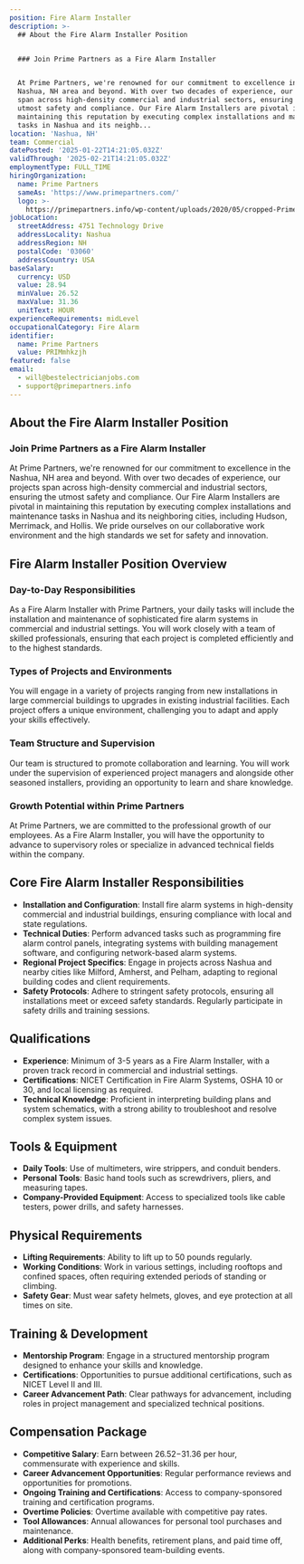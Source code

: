```yaml
---
position: Fire Alarm Installer
description: >-
  ## About the Fire Alarm Installer Position


  ### Join Prime Partners as a Fire Alarm Installer


  At Prime Partners, we're renowned for our commitment to excellence in the
  Nashua, NH area and beyond. With over two decades of experience, our projects
  span across high-density commercial and industrial sectors, ensuring the
  utmost safety and compliance. Our Fire Alarm Installers are pivotal in
  maintaining this reputation by executing complex installations and maintenance
  tasks in Nashua and its neighb...
location: 'Nashua, NH'
team: Commercial
datePosted: '2025-01-22T14:21:05.032Z'
validThrough: '2025-02-21T14:21:05.032Z'
employmentType: FULL_TIME
hiringOrganization:
  name: Prime Partners
  sameAs: 'https://www.primepartners.com/'
  logo: >-
    https://primepartners.info/wp-content/uploads/2020/05/cropped-Prime-Partners-Logo-NO-BG-1.png
jobLocation:
  streetAddress: 4751 Technology Drive
  addressLocality: Nashua
  addressRegion: NH
  postalCode: '03060'
  addressCountry: USA
baseSalary:
  currency: USD
  value: 28.94
  minValue: 26.52
  maxValue: 31.36
  unitText: HOUR
experienceRequirements: midLevel
occupationalCategory: Fire Alarm
identifier:
  name: Prime Partners
  value: PRIMmhkzjh
featured: false
email:
  - will@bestelectricianjobs.com
  - support@primepartners.info
---
```




## About the Fire Alarm Installer Position

### Join Prime Partners as a Fire Alarm Installer

At Prime Partners, we're renowned for our commitment to excellence in the Nashua, NH area and beyond. With over two decades of experience, our projects span across high-density commercial and industrial sectors, ensuring the utmost safety and compliance. Our Fire Alarm Installers are pivotal in maintaining this reputation by executing complex installations and maintenance tasks in Nashua and its neighboring cities, including Hudson, Merrimack, and Hollis. We pride ourselves on our collaborative work environment and the high standards we set for safety and innovation.

## Fire Alarm Installer Position Overview

### Day-to-Day Responsibilities

As a Fire Alarm Installer with Prime Partners, your daily tasks will include the installation and maintenance of sophisticated fire alarm systems in commercial and industrial settings. You will work closely with a team of skilled professionals, ensuring that each project is completed efficiently and to the highest standards.

### Types of Projects and Environments

You will engage in a variety of projects ranging from new installations in large commercial buildings to upgrades in existing industrial facilities. Each project offers a unique environment, challenging you to adapt and apply your skills effectively.

### Team Structure and Supervision

Our team is structured to promote collaboration and learning. You will work under the supervision of experienced project managers and alongside other seasoned installers, providing an opportunity to learn and share knowledge.

### Growth Potential within Prime Partners

At Prime Partners, we are committed to the professional growth of our employees. As a Fire Alarm Installer, you will have the opportunity to advance to supervisory roles or specialize in advanced technical fields within the company.

## Core Fire Alarm Installer Responsibilities

- **Installation and Configuration**: Install fire alarm systems in high-density commercial and industrial buildings, ensuring compliance with local and state regulations.
- **Technical Duties**: Perform advanced tasks such as programming fire alarm control panels, integrating systems with building management software, and configuring network-based alarm systems.
- **Regional Project Specifics**: Engage in projects across Nashua and nearby cities like Milford, Amherst, and Pelham, adapting to regional building codes and client requirements.
- **Safety Protocols**: Adhere to stringent safety protocols, ensuring all installations meet or exceed safety standards. Regularly participate in safety drills and training sessions.

## Qualifications

- **Experience**: Minimum of 3-5 years as a Fire Alarm Installer, with a proven track record in commercial and industrial settings.
- **Certifications**: NICET Certification in Fire Alarm Systems, OSHA 10 or 30, and local licensing as required.
- **Technical Knowledge**: Proficient in interpreting building plans and system schematics, with a strong ability to troubleshoot and resolve complex system issues.

## Tools & Equipment

- **Daily Tools**: Use of multimeters, wire strippers, and conduit benders.
- **Personal Tools**: Basic hand tools such as screwdrivers, pliers, and measuring tapes.
- **Company-Provided Equipment**: Access to specialized tools like cable testers, power drills, and safety harnesses.

## Physical Requirements

- **Lifting Requirements**: Ability to lift up to 50 pounds regularly.
- **Working Conditions**: Work in various settings, including rooftops and confined spaces, often requiring extended periods of standing or climbing.
- **Safety Gear**: Must wear safety helmets, gloves, and eye protection at all times on site.

## Training & Development

- **Mentorship Program**: Engage in a structured mentorship program designed to enhance your skills and knowledge.
- **Certifications**: Opportunities to pursue additional certifications, such as NICET Level II and III.
- **Career Advancement Path**: Clear pathways for advancement, including roles in project management and specialized technical positions.

## Compensation Package

- **Competitive Salary**: Earn between $26.52-$31.36 per hour, commensurate with experience and skills.
- **Career Advancement Opportunities**: Regular performance reviews and opportunities for promotions.
- **Ongoing Training and Certifications**: Access to company-sponsored training and certification programs.
- **Overtime Policies**: Overtime available with competitive pay rates.
- **Tool Allowances**: Annual allowances for personal tool purchases and maintenance.
- **Additional Perks**: Health benefits, retirement plans, and paid time off, along with company-sponsored team-building events.